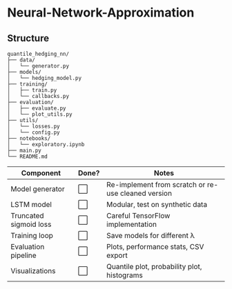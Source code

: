 # Neural-Network-Approximation

## Structure
```
quantile_hedging_nn/
├── data/
│   └── generator.py
├── models/
│   └── hedging_model.py
├── training/
│   ├── train.py
│   └── callbacks.py
├── evaluation/
│   ├── evaluate.py
│   └── plot_utils.py
├── utils/
│   └── losses.py
│   └── config.py
├── notebooks/
│   └── exploratory.ipynb
├── main.py
└── README.md
```


| Component              | Done? | Notes                                               |
| ---------------------- | ----- | --------------------------------------------------- |
| Model generator        | ⬜     | Re-implement from scratch or re-use cleaned version |
| LSTM model             | ⬜     | Modular, test on synthetic data                     |
| Truncated sigmoid loss | ⬜     | Careful TensorFlow implementation                   |
| Training loop          | ⬜     | Save models for different λ                         |
| Evaluation pipeline    | ⬜     | Plots, performance stats, CSV export                |
| Visualizations         | ⬜     | Quantile plot, probability plot, histograms         |
